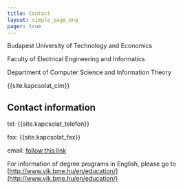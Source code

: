 ```yaml
---
title: Contact
layout: simple_page_eng 
pager: true 
---
```


Budapest University of Technology and Economics

Faculty of Electrical Engineering and Informatics

Department of Computer Science and Information Theory

{{site.kapcsolat_cim}}



Contact information
-------------------

tel: {{site.kapcsolat_telefon}}

fax: {{site.kapcsolat_fax}}

email: [follow this link](../angol_info.html) 

For information of degree programs in English, please go to [http://www.vik.bme.hu/en/education/](http://www.vik.bme.hu/en/education/)
